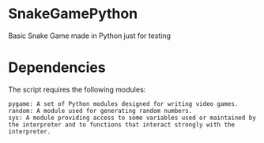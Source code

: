 # SnakeGamePython
Basic Snake Game made in Python just for testing
# Dependencies
The script requires the following modules:

    pygame: A set of Python modules designed for writing video games.
    random: A module used for generating random numbers.
    sys: A module providing access to some variables used or maintained by the interpreter and to functions that interact strongly with the interpreter.
